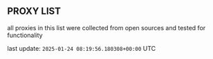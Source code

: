 ## PROXY LIST

all proxies in this list were collected from open sources and tested for functionality

last update: `2025-01-24 08:19:56.180308+00:00` UTC